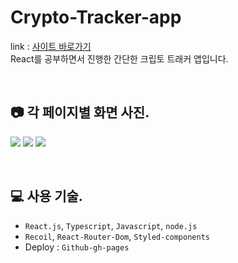 # Crypto-Tracker-app
link : [사이트 바로가기](https://mintae1117.github.io/Crypto-Tracker)<br>
React를 공부하면서 진행한 간단한 크립토 트래커 앱입니다.<br>

<br>

## 📷 각 페이지별 화면 사진.
![](https://velog.velcdn.com/images/mintae1117/post/b4443153-71c7-4331-8923-f9bdf4c0ccd6/image.png)
![](https://velog.velcdn.com/images/mintae1117/post/787568d3-9967-4846-bfb2-0ebcba0bd76b/image.png)
![](https://velog.velcdn.com/images/mintae1117/post/8c5c8450-e18d-4065-9d80-5760c5b538af/image.png)

<br>

## 💻 사용 기술.

- `React.js`, `Typescript`, `Javascript`, `node.js`
- `Recoil`, `React-Router-Dom`, `Styled-components`
- Deploy : `Github-gh-pages`

